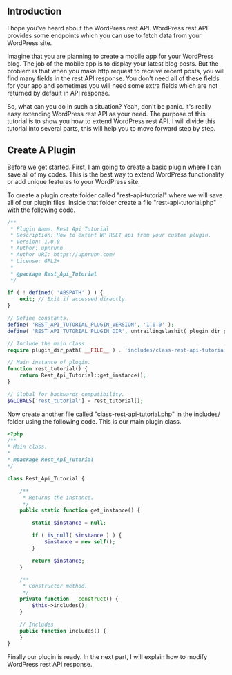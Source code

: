 ## Introduction

I hope you've heard about the WordPress rest API. WordPress rest API provides some endpoints which you can use to fetch data from your WordPress site.

Imagine that you are planning to create a mobile app for your WordPress blog. The job of the mobile app is to display your latest blog posts. But the problem is that when you make http request to receive recent posts, you will find many fields in the rest API response. You don't need all of these fields for your app and sometimes you will need some extra fields which are not returned by default in API response.

So, what can you do in such a situation? Yeah, don't be panic. it's really easy extending WordPress rest API as your need. The purpose of this tutorial is to show you how to extend WordPress rest API. I will divide this tutorial into several parts, this will help you to move forward step by step.

## Create A Plugin

Before we get started. First, I am going to create a basic plugin where I can save all of my codes. This is the best way to extend WordPress functionality or add unique features to your WordPress site.

To create a plugin create folder called "rest-api-tutorial" where we will save all of our plugin files. Inside that folder create a file "rest-api-tutorial.php" with the following code.

```php
/**
 * Plugin Name: Rest Api Tutorial
 * Description: How to extent WP RSET api from your custom plugin.
 * Version: 1.0.0
 * Author: upnrunn
 * Author URI: https://upnrunn.com/
 * License: GPL2+
 *
 * @package Rest_Api_Tutorial
 */

if ( ! defined( 'ABSPATH' ) ) {
	exit; // Exit if accessed directly.
}

// Define constants.
define( 'REST_API_TUTORIAL_PLUGIN_VERSION', '1.0.0' );
define( 'REST_API_TUTORIAL_PLUGIN_DIR', untrailingslashit( plugin_dir_path( __FILE__ ) ) );

// Include the main class.
require plugin_dir_path( __FILE__ ) . 'includes/class-rest-api-tutorial.php';

// Main instance of plugin.
function rest_tutorial() {
    return Rest_Api_Tutorial::get_instance();
}

// Global for backwards compatibility.
$GLOBALS['rest_tutorial'] = rest_tutorial();
```

Now create another file called "class-rest-api-tutorial.php" in the includes/ folder using the following code. This is our main plugin class.

```php
<?php
/**
* Main class.
*
* @package Rest_Api_Tutorial
*/

class Rest_Api_Tutorial {

    /**
     * Returns the instance.
     */
    public static function get_instance() {

        static $instance = null;

        if ( is_null( $instance ) ) {
            $instance = new self();
        }

        return $instance;
    }

    /**
     * Constructor method.
     */
    private function __construct() {
        $this->includes();
    }

    // Includes
    public function includes() {
    }
}
```

Finally our plugin is ready. In the next part, I will explain how to modify WordPress rest API response.